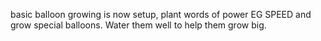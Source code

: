 basic balloon growing is now setup, plant words of power EG SPEED and grow special balloons. Water them well to help them grow big.